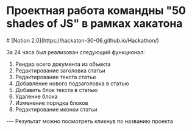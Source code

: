 <h1> Проектная работа командны "50 shades of JS" в рамках хакатона</h1>
# [Notion 2.0](https://hackaton-30-06.github.io/Hackathon/)

За 24 часа был реализован следующий функционал:
<ol>
  <li>Рендер всего документа из объекта</li>  
  <li>Редактирование заголовка статьи</li>
  <li>Редактирование текста статьи</li>
  <li>Добавление нового подзаголовка в статью</li>
  <li>Добавить блок текста в статью</li>
  <li>Удаление блока</li>
  <li>Изменение порядка блоков</li>
  <li>Редактирование иконки статьи</li>
</ol> 
---
Результат можно посмотреть кликнув по названию проекта
